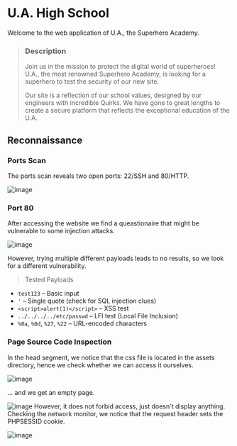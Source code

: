 # U.A. High School
Welcome to the web application of U.A., the Superhero Academy.
>### Description
>Join us in the mission to protect the digital world of superheroes! U.A., the most renowned Superhero Academy, is looking for a superhero to test the security of our new site.
>
>Our site is a reflection of our school values, designed by our engineers with incredible Quirks. We have gone to great lengths to create a secure platform that reflects the exceptional education of the U.A.

## Reconnaissance
### Ports Scan
The ports scan reveals two open ports: 22/SSH and 80/HTTP.
>
![image](https://github.com/user-attachments/assets/8c57432c-f276-4f81-b7d7-1ec433e40403)

### Port 80
After accessing the website we find a queastionaire that might be vulnerable to some injection attacks. 
>
![image](https://github.com/user-attachments/assets/37b3dd89-d4a1-461c-b1f7-d57d00a9bef5)
>
However, trying multiple different payloads leads to no results, so we look for a different vulnerability. 
>Tested Payloads
- `test123` – Basic input
- `'` – Single quote (check for SQL injection clues)
- `<script>alert(1)</script>` – XSS test
- `../../../../etc/passwd` – LFI test (Local File Inclusion)
- `%0a`, `%0d`, `%27`, `%22` – URL-encoded characters

### Page Source Code Inspection
In the head segment, we notice that the css file is located in the assets directory, hence we check whether we can access it ourselves. 
>
![image](https://github.com/user-attachments/assets/ec9b8389-4e48-41b7-914a-06ab76b8c945)
>
... and we get an empty page. 
>
![image](https://github.com/user-attachments/assets/cce1d98d-33c0-4174-ab44-1c22f845085a)
However, it does not forbid access, just doesn't display anything. Checking the network monitor, we notice that the request header sets the PHPSESSID cookie.
>
![image](https://github.com/user-attachments/assets/263dc627-0ae8-4635-87b7-fec281231c31)

